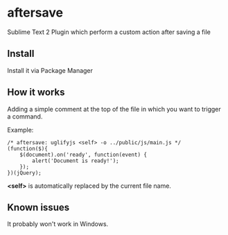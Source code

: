 aftersave
=========

Sublime Text 2 Plugin which perform a custom action after saving a file



Install
--------

Install it via Package Manager



How it works
-------------

Adding a simple comment at the top of the file in which you want to trigger  a command.

Example:

```
/* aftersave: uglifyjs <self> -o ../public/js/main.js */
(function($){
	$(document).on('ready', function(event) {
		alert('Document is ready!');
	});
})(jQuery);
```


**&lt;self&gt;** is automatically replaced by the current file name.


Known issues
-------------------

It probably won't work in Windows.

